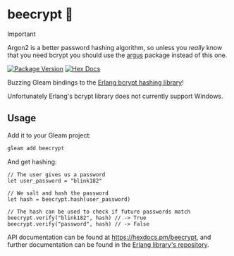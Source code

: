 # beecrypt 🐝

> [!IMPORTANT]
> Argon2 is a better password hashing algorithm, so unless you _really_ know
> that you need bcrypt you should use the [argus](https://github.com/Pevensie/argus)
> package instead of this one.

[![Package Version](https://img.shields.io/hexpm/v/beecrypt)](https://hex.pm/packages/beecrypt)
[![Hex Docs](https://img.shields.io/badge/hex-docs-ffaff3)](https://hexdocs.pm/beecrypt/)

Buzzing Gleam bindings to the [Erlang bcrypt hashing library][erlang-bcrypt]!

Unfortunately Erlang's bcrypt library does not currently support Windows.

## Usage

Add it to your Gleam project:
```sh
gleam add beecrypt
```

And get hashing:

```gleam
// The user gives us a password
let user_password = "blink182"

// We salt and hash the password
let hash = beecrypt.hash(user_password)

// The hash can be used to check if future passwords match
beecrypt.verify("blink182", hash) // -> True
beecrypt.verify("password", hash) // -> False
```

API documentation can be found at <https://hexdocs.pm/beecrypt>, and further
documentation can be found in the [Erlang library's repository][erlang-bcrypt].


[erlang-bcrypt]: https://github.com/erlangpack/bcrypt
